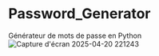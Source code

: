 # Password_Generator
Générateur de mots de passe en Python
![Capture d'écran 2025-04-20 221243](https://github.com/user-attachments/assets/e7d886c3-2884-4714-bb51-1c59b8cef936)
